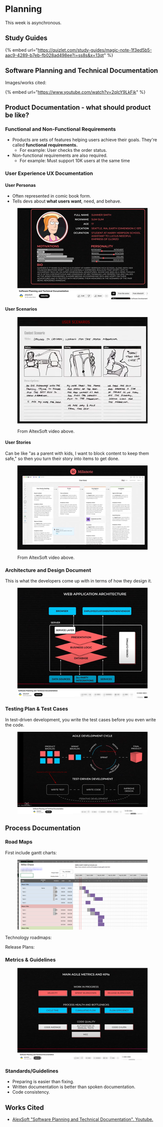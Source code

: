 # Planning

This week is asynchronous.

## Study Guides

{% embed url="https://quizlet.com/study-guides/magic-note-1f3ed5b5-aac9-4289-b7eb-fb028ad498ee?i=ss8s&x=13qt" %}

## Software Planning and Technical Documentation

Images/works cited:

{% embed url="https://www.youtube.com/watch?v=2qlcY9LkFik" %}

## Product Documentation - what should product be like?

### Functional and Non-Functional Requirements

* Products are sets of features helping users achieve their goals. They're called **functional requirements.**
  * For example: User checks the order status.
* Non-functional requirements are also required.&#x20;
  * For example: Must support 10K users at the same time



### User Experience UX Documentation

#### User Personas

* Often represented in comic book form.
* Tells devs about **what users want**, need, and behave.&#x20;

<figure><img src="../../../../.gitbook/assets/image (1).png" alt=""><figcaption></figcaption></figure>



#### User Scenarios

<figure><img src="../../../../.gitbook/assets/image (2).png" alt=""><figcaption><p>From AltexSoft video above.</p></figcaption></figure>



#### User Stories

Can be like "as a parent with kids, I want to block content to keep them safe," so then you turn their story into items to get done.

<figure><img src="../../../../.gitbook/assets/image (3).png" alt=""><figcaption><p>From AltexSoft video above.</p></figcaption></figure>

### Architecture and Design Document

This is what the developers come up with in terms of how they design it.

<figure><img src="../../../../.gitbook/assets/image (4).png" alt=""><figcaption></figcaption></figure>

### Testing Plan & Test Cases

In test-driven development, you write the test cases before you even write the code.

<figure><img src="../../../../.gitbook/assets/image (5).png" alt=""><figcaption></figcaption></figure>

## Process Documentation

### Road Maps

First include gantt charts:

<figure><img src="../../../../.gitbook/assets/image (7).png" alt=""><figcaption></figcaption></figure>

Technology roadmaps:

Release Plans:

### Metrics & Guidelines

<figure><img src="../../../../.gitbook/assets/image (8).png" alt=""><figcaption></figcaption></figure>

### Standards/Guidelines

* Preparing is easier than fixing.&#x20;
* Written documentation is better than spoken documentation.&#x20;
* Code consistency.



## Works Cited

* [AlexSoft "Software Planning and Technical Documentation". Youtube.](https://www.youtube.com/watch?v=2qlcY9LkFik)

